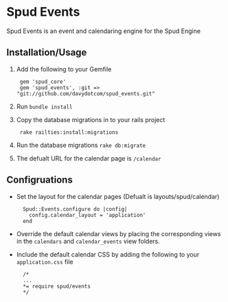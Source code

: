 Spud Events
===========

Spud Events is an event and calendaring engine for the Spud Engine

Installation/Usage
------------------

1. Add the following to your Gemfile

        gem 'spud_core'
        gem 'spud_events', :git => "git://github.com/davydotcom/spud_events.git"

2. Run ```bundle install```
3. Copy the database migrations in to your rails project

        rake railties:install:migrations

4. Run the database migrations ```rake db:migrate```
5. The defualt URL for the calendar page is ```/calendar```

Configruations
--------------

* Set the layout for the calendar pages (Defualt is layouts/spud/calendar)

        Spud::Events.configure do |config|
          config.calendar_layout = 'application'
        end

* Override the default calendar views by placing the corresponding views in the ```calendars``` and ```calendar_events``` view folders.
* Include the default calendar CSS by adding the following to your ```application.css``` file 

        /*
        ...
        *= require spud/events
        */
    